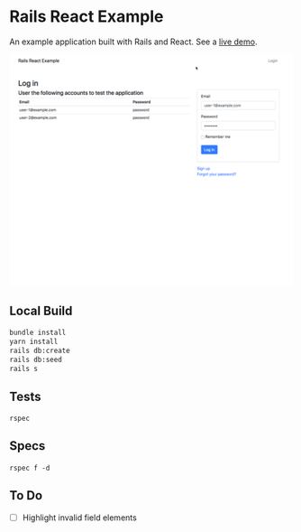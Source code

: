 # Rails React Example

An example application built with Rails and React. See a [live demo](https://rails-react-example.herokuapp.com/).

![demo of rails react application](./app/assets/images/demo.gif)

## Local Build

```
bundle install
yarn install
rails db:create
rails db:seed
rails s
```

## Tests

```
rspec
```

## Specs

```
rspec f -d
```

## To Do

-   [ ] Highlight invalid field elements
